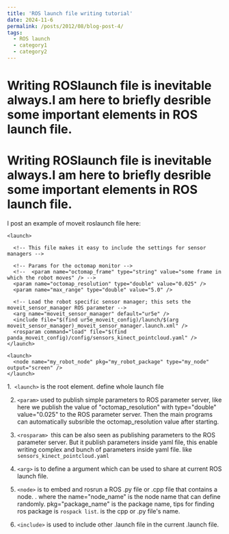 ```yaml
---
title: 'ROS launch file writing tutorial'
date: 2024-11-6
permalink: /posts/2012/08/blog-post-4/
tags:
  - ROS launch
  - category1
  - category2
---
```


# Writing ROSlaunch file is inevitable always.I am here to briefly desrible some important elements in ROS launch file.

# Writing ROSlaunch file is inevitable always.I am here to briefly desrible some important elements in ROS launch file.

I post an example of moveit roslaunch file here:

```
<launch>

  <!-- This file makes it easy to include the settings for sensor managers -->  

  <!-- Params for the octomap monitor -->
  <!--  <param name="octomap_frame" type="string" value="some frame in which the robot moves" /> -->
  <param name="octomap_resolution" type="double" value="0.025" />
  <param name="max_range" type="double" value="5.0" />

  <!-- Load the robot specific sensor manager; this sets the moveit_sensor_manager ROS parameter -->
  <arg name="moveit_sensor_manager" default="ur5e" />
  <include file="$(find ur5e_moveit_config)/launch/$(arg moveit_sensor_manager)_moveit_sensor_manager.launch.xml" />
  <rosparam command="load" file="$(find panda_moveit_config)/config/sensors_kinect_pointcloud.yaml" />
</launch>
```

```
<launch>
  <node name="my_robot_node" pkg="my_robot_package" type="my_node" output="screen" />
</launch>

```

1.` <launch>` is the root element. define whole launch file

2. `<param>` used to publish simple parameters to ROS parameter server, like here we publish the value of "octomap_resolution" with type="double" value="0.025" to the ROS parameter server. Then the main programs can automatically subsrible the  octomap_resolution value after starting.

3. `<rosparam> `this can be also seen as publishing parameters to the ROS parameter server. But it publish parameters inside yaml file, this enable writing complex and bunch of parameters inside yaml file. like `sensors_kinect_pointcloud.yaml`

4. `<arg>` is to define a argument which can be used to share at current ROS launch file.

5. `<node>` is to embed and rosrun a ROS .py file or .cpp file that contains a node.  <node name="node_name" pkg="package_name" type="executable_name" output="screen" />. where the name="node_name" is the node name that can define randomly. pkg="package_name" is the package name, tips for finding ros package is `rospack list`. <type> is the cpp or .py file's name.

6. `<include>` is used to include other .launch file in the current .launch file. 

